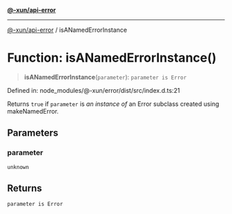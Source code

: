 [**@-xun/api-error**](../README.md)

***

[@-xun/api-error](../README.md) / isANamedErrorInstance

# Function: isANamedErrorInstance()

> **isANamedErrorInstance**(`parameter`): `parameter is Error`

Defined in: node\_modules/@-xun/error/dist/src/index.d.ts:21

Returns `true` if `parameter` is _an instance of_ an Error subclass
created using makeNamedError.

## Parameters

### parameter

`unknown`

## Returns

`parameter is Error`

